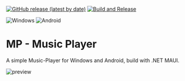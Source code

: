 [![GitHub release (latest by date)](https://img.shields.io/github/v/release/flayms/mp-music-player?display_name=tag&include_prereleases)](https://github.com/Flayms/MP-Music-Player/releases)
[![Build and Release](https://github.com/Flayms/MP-Music-Player/actions/workflows/build-and-release.yml/badge.svg?event=workflow_dispatch)](https://github.com/Flayms/MP-Music-Player/actions/workflows/build-and-release.yml)

![Windows](https://img.shields.io/badge/Windows-0078D6?style=for-the-badge&logo=windows&logoColor=white)
![Android](https://img.shields.io/badge/Android-3DDC84?style=for-the-badge&logo=android&logoColor=white)

# MP - Music Player
 A simple Music-Player for Windows and Android, build with .NET MAUI.
 
 ![preview](https://user-images.githubusercontent.com/27453571/221366794-4cea36ba-76bf-49ba-9050-11d4db24d058.png)
